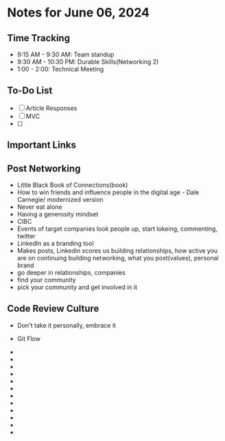 <!-- Workspace/notes/2024-06-04_notes.md -->
# Notes for June 06, 2024

## Time Tracking
- 9:15 AM - 9:30 AM: Team standup
- 9:30 AM - 10:30 PM: Durable Skills(Networking 2)
- 1:00 - 2:00: Technical Meeting




## To-Do List
- [ ] Article Responses
- [ ] MVC
- [ ] 

## Important Links

## Post Networking
- Little Black Book of Connections(book) 
- How to win friends and influence people in the digital age - Dale Carnegie/ modernized version
- Never eat alone
- Having a generosity mindset
- CIBC
- Events of target companies
  look people up, start lokeing, commenting, twitter
- LinkedIn as a branding tool
- Makes posts, Linkedin scores us
  building relationships, how active you are on continuing building networking, what you post(values), personal brand
- go deeper in relationships, companies
- find your community
- pick your community and get involved in it 

## Code Review Culture
- Don't take it personally, embrace it
- Git Flow
- 
- 
- 
- 
- 
- 
- 
- 
- 
- 

- 
- 




